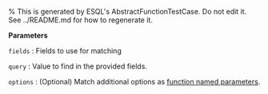 % This is generated by ESQL's AbstractFunctionTestCase. Do not edit it. See ../README.md for how to regenerate it.

**Parameters**

`fields`
:   Fields to use for matching

`query`
:   Value to find in the provided fields.

`options`
:   (Optional) Match additional options as [function named parameters](/reference/query-languages/esql/esql-syntax.md#esql-function-named-params).

